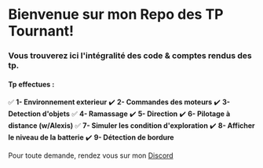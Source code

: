 # Bienvenue sur mon Repo des TP Tournant! 

### Vous trouverez ici l'intégralité des code & comptes rendus des tp.

#### Tp effectues :
:white_check_mark: **1- Environnement exterieur** 
:heavy_check_mark: **2- Commandes des moteurs**
:heavy_check_mark: **3- Detection d'objets**
:white_check_mark: **4- Ramassage**
:heavy_check_mark: **5- Direction**
:heavy_check_mark: **6- Pilotage à distance (w/Alexis)**
:white_check_mark: **7- Simuler les condition d'exploration**
:heavy_check_mark: **8- Afficher le niveau de la batterie**
:heavy_check_mark: **9- Détection de bordure**

Pour toute demande, rendez vous sur mon [Discord](https://discord.gg/JcWXQjXfUX)